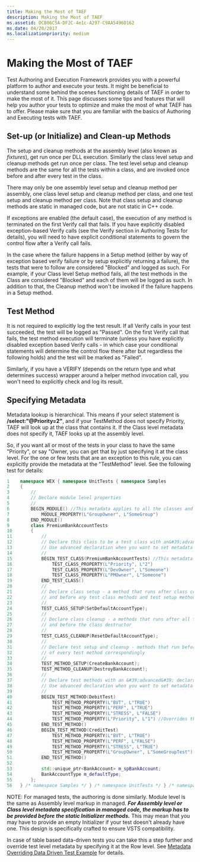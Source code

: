 ```yaml
---
title: Making the Most of TAEF
description: Making the Most of TAEF
ms.assetid: DCB06C5A-DF2C-4e1c-A297-C9AA5496D162
ms.date: 04/20/2017
ms.localizationpriority: medium
---
```


# Making the Most of TAEF


Test Authoring and Execution Framework provides you with a powerful platform to author and execute your tests. It might be beneficial to understand some behind the scenes functioning details of TAEF in order to make the most of it. This page discusses some tips and features that will help you author your tests to optimize and make the most of what TAEF has to offer. Please make sure that you are familiar with the basics of Authoring and Executing tests with TAEF.

## <span id="Set-up__or_Initialize__and_Clean-up_Methods"></span><span id="set-up__or_initialize__and_clean-up_methods"></span><span id="SET-UP__OR_INITIALIZE__AND_CLEAN-UP_METHODS"></span>Set-up (or Initialize) and Clean-up Methods


The setup and cleanup methods at the assembly level (also known as *fixtures*), get run once per DLL execution. Similarly the class level setup and cleanup methods get run once per class. The test level setup and cleanup methods are the same for all the tests within a class, and are invoked once before and after every test in the class.

There may only be one assembly level setup and cleanup method per assembly, one class level setup and cleanup method per class, and one test setup and cleanup method per class. Note that class setup and cleanup methods are static in managed code, but are not static in C++ code.

If exceptions are enabled (the default case), the execution of any method is terminated on the first Verify call that fails. If you have explicitly disabled exception-based Verify calls (see the Verify section in Authoring Tests for details), you will need to have explicit conditional statements to govern the control flow after a Verify call fails.

In the case where the failure happens in a Setup method (either by way of exception based verify failure or by setup explicitly returning a failure), the tests that were to follow are considered "Blocked" and logged as such. For example, if your Class level Setup method fails, all the test methods in the Class are considered "Blocked" and each of them will be logged as such. In addition to that, the Cleanup method won't be invoked if the failure happens in a Setup method.

## <span id="Test_Method"></span><span id="test_method"></span><span id="TEST_METHOD"></span>Test Method


It is not required to explicitly log the test result. If all Verify calls in your test succeeded, the test will be logged as "Passed". On the first Verify call that fails, the test method execution will terminate (unless you have explicitly disabled exception based Verify calls - in which case your conditional statements will determine the control flow there after but regardless the following holds) and the test will be marked as "Failed".

Similarly, if you have a VERIFY (depends on the return type and what determines success) wrapper around a helper method invocation call, you won't need to explicitly check and log its result.

## <span id="Specifying_Metadata"></span><span id="specifying_metadata"></span><span id="SPECIFYING_METADATA"></span>Specifying Metadata


Metadata lookup is hierarchical. This means if your select statement is **/select:"@Priority=2"**, and if your TestMethod does not specify Priority, TAEF will look up at the class that contains it. If the Class level metadata does not specify it, TAEF looks up at the assembly level.

So, if you want all or most of the tests in your class to have the same "Priority", or say "Owner, you can get that by just specifying it at the class level. For the one or few tests that are an exception to this rule, you can explicitly provide the metadata at the "TestMethod" level. See the following test for details:

```cpp
1    namespace WEX { namespace UnitTests { namespace Samples
2    {
3        //
4        // Declare module level properties
5        //
6        BEGIN_MODULE() //This metadata applies to all the classes and tests in this module or assembly
7            MODULE_PROPERTY(L"GroupOwner", L"SomeGroup")
8        END_MODULE()
9        class PremiumBankAccountTests
10       {
11           //
12           // Declare this class to be a test class with an&#39;advanced&#39; declaration
13           // Use advanced declaration when you want to set metadata on the class
14           //
15           BEGIN_TEST_CLASS(PremiumBankAccountTests) //This metadata applies to all the test in this class
16               TEST_CLASS_PROPERTY(L"Priority", L"2")
17               TEST_CLASS_PROPERTY(L"DevOwner", L"Someone")
18               TEST_CLASS_PROPERTY(L"PMOwner", L"Someone")
19           END_TEST_CLASS()
20           //
21           // Declare class setup - a method that runs after class constructor
22           // and before any test class methods and test setup method
23           //
24           TEST_CLASS_SETUP(SetDefaultAccountType);
25           //
26           // Declare class cleanup - a methods that runs after all the class test methods and test setup method
27           // and before the class destructor
28           //
29           TEST_CLASS_CLEANUP(ResetDefaultAccountType);
30           //
31           // Declare test setup and cleanup - methods that run before and after the execution
32           // of every test method correspondingly
33           //
34           TEST_METHOD_SETUP(CreateBankAccount);
35           TEST_METHOD_CLEANUP(DestroyBankAccount);
36           //
37           // Declare test methods with an &#39;advanced&#39; declaration
38           // Use advanced declaration when you want to set metadata on the methods
39           //
40           BEGIN_TEST_METHOD(DebitTest)
41               TEST_METHOD_PROPERTY(L"BVT", L"TRUE")
42               TEST_METHOD_PROPERTY(L"PERF", L"TRUE")
43               TEST_METHOD_PROPERTY(L"STRESS", L"FALSE")
44               TEST_METHOD_PROPERTY(L"Priority", L"1") //Overrides the Class level Priority value
45           END_TEST_METHOD()
46           BEGIN_TEST_METHOD(CreditTest)
47               TEST_METHOD_PROPERTY(L"BVT", L"TRUE")
48               TEST_METHOD_PROPERTY(L"PERF", L"FALSE")
49               TEST_METHOD_PROPERTY(L"STRESS", L"TRUE")
50               TEST_METHOD_PROPERTY(L"GroupOwner", L"SomeGroupTest") //Overrides the GroupOwner specified at the Module level
51           END_TEST_METHOD()
52   
53           std::unique_ptr<BankAccount> m_spBankAccount;
54           BankAccountType m_defaultType;
55       };
56   } /* namespace Samples */ } /* namespace UnitTests */ } /* namespace WEX */
```

NOTE: For managed tests, the authoring is done similarly. Module level is the same as Assembly level markup in managed. ***For Assembly level or Class level metadata specification in managed code, the markup has to be provided before the static Initializer methods.*** This may mean that you may have to provide an empty Initializer if your test doesn't already have one. This design is specifically crafted to ensure VSTS compatibility.

In case of table based data-driven tests you can take this a step further and override test level metadata by specifying it at the Row level. See [Metadata Overriding Data Driven Test Example](metadata-overriding-data-driven-test-example.md) for details.

 

 





